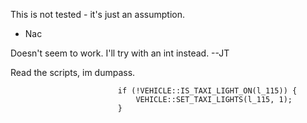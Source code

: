 This is not tested - it's just an assumption.
- Nac

Doesn't seem to work.  I'll try with an int instead. --JT

Read the scripts, im dumpass. 

                            if (!VEHICLE::IS_TAXI_LIGHT_ON(l_115)) {
                                VEHICLE::SET_TAXI_LIGHTS(l_115, 1);
                            }